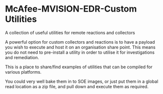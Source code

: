 # McAfee-MVISION-EDR-Custom Utilities

A collection of useful utilities for remote reactions and collectors

A powerful option for custom collectors and reactions is to have a payload you wish to execute and host it on an organisation share point.
This means you do not need to pre-install a utility in order to utilise it for investigations and remediation.

This is a place to share/find examples of utilities that can be compiled for various platforms.

You could very well bake them in to SOE images, or just put them in a global read location as a zip file, and pull down and execute them as required.

